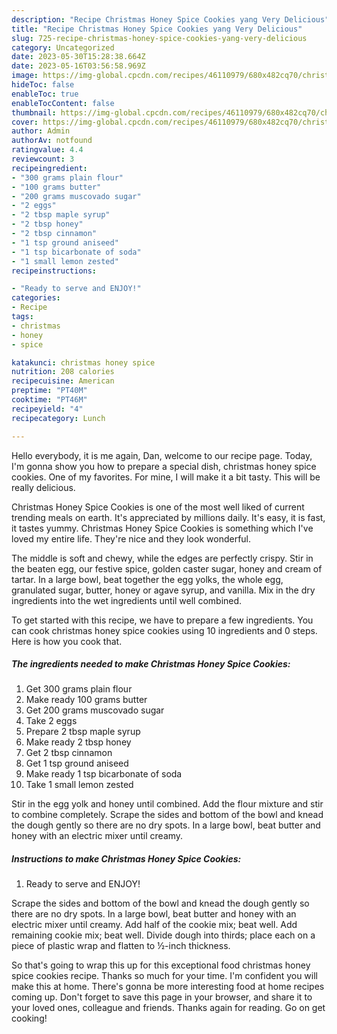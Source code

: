 ```yaml
---
description: "Recipe Christmas Honey Spice Cookies yang Very Delicious"
title: "Recipe Christmas Honey Spice Cookies yang Very Delicious"
slug: 725-recipe-christmas-honey-spice-cookies-yang-very-delicious
category: Uncategorized
date: 2023-05-30T15:28:38.664Z
date: 2023-05-16T03:56:58.969Z
image: https://img-global.cpcdn.com/recipes/46110979/680x482cq70/christmas-honey-spice-cookies-recipe-main-photo.jpg
hideToc: false
enableToc: true
enableTocContent: false
thumbnail: https://img-global.cpcdn.com/recipes/46110979/680x482cq70/christmas-honey-spice-cookies-recipe-main-photo.jpg
cover: https://img-global.cpcdn.com/recipes/46110979/680x482cq70/christmas-honey-spice-cookies-recipe-main-photo.jpg
author: Admin
authorAv: notfound
ratingvalue: 4.4
reviewcount: 3
recipeingredient:
- "300 grams plain flour"
- "100 grams butter"
- "200 grams muscovado sugar"
- "2 eggs"
- "2 tbsp maple syrup"
- "2 tbsp honey"
- "2 tbsp cinnamon"
- "1 tsp ground aniseed"
- "1 tsp bicarbonate of soda"
- "1 small lemon zested"
recipeinstructions:

- "Ready to serve and ENJOY!"
categories:
- Recipe
tags:
- christmas
- honey
- spice

katakunci: christmas honey spice 
nutrition: 208 calories
recipecuisine: American
preptime: "PT40M"
cooktime: "PT46M"
recipeyield: "4"
recipecategory: Lunch

---
```



Hello everybody, it is me again, Dan, welcome to our recipe page. Today, I'm gonna show you how to prepare a special dish, christmas honey spice cookies. One of my favorites. For mine, I will make it a bit tasty. This will be really delicious.

Christmas Honey Spice Cookies is one of the most well liked of current trending meals on earth. It's appreciated by millions daily. It's easy, it is fast, it tastes yummy. Christmas Honey Spice Cookies is something which I've loved my entire life. They're nice and they look wonderful.

The middle is soft and chewy, while the edges are perfectly crispy. Stir in the beaten egg, our festive spice, golden caster sugar, honey and cream of tartar. In a large bowl, beat together the egg yolks, the whole egg, granulated sugar, butter, honey or agave syrup, and vanilla. Mix in the dry ingredients into the wet ingredients until well combined.


To get started with this recipe, we have to prepare a few ingredients. You can cook christmas honey spice cookies using 10 ingredients and 0 steps. Here is how you cook that.

<!--inarticleads1-->

##### The ingredients needed to make Christmas Honey Spice Cookies:

1. Get 300 grams plain flour
1. Make ready 100 grams butter
1. Get 200 grams muscovado sugar
1. Take 2 eggs
1. Prepare 2 tbsp maple syrup
1. Make ready 2 tbsp honey
1. Get 2 tbsp cinnamon
1. Get 1 tsp ground aniseed
1. Make ready 1 tsp bicarbonate of soda
1. Take 1 small lemon zested


Stir in the egg yolk and honey until combined. Add the flour mixture and stir to combine completely. Scrape the sides and bottom of the bowl and knead the dough gently so there are no dry spots. In a large bowl, beat butter and honey with an electric mixer until creamy. 

<!--inarticleads2-->

##### Instructions to make Christmas Honey Spice Cookies:


1. Ready to serve and ENJOY!

Scrape the sides and bottom of the bowl and knead the dough gently so there are no dry spots. In a large bowl, beat butter and honey with an electric mixer until creamy. Add half of the cookie mix; beat well. Add remaining cookie mix; beat well. Divide dough into thirds; place each on a piece of plastic wrap and flatten to ½-inch thickness. 

So that's going to wrap this up for this exceptional food christmas honey spice cookies recipe. Thanks so much for your time. I'm confident you will make this at home. There's gonna be more interesting food at home recipes coming up. Don't forget to save this page in your browser, and share it to your loved ones, colleague and friends. Thanks again for reading. Go on get cooking!
